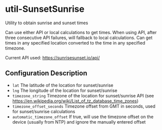 # util-SunsetSunrise
 Utility to obtain sunrise and sunset times

Can use either API or local calculations to get times. When using API, after three consecutive API failures, will fallback to local calculations. Can get times in any specified location converted to the time in any specified timezone.

Current API used: https://sunrisesunset.io/api/

## Configuration Description
* `lat` The latitude of the location for sunset/sunrise
* `lng` The longitude of the location for sunset/sunrise
* `timezone_string` Timezone of the location for sunset/sunrise API (see https://en.wikipedia.org/wiki/List_of_tz_database_time_zones)
* `timezone_offset_seconds` Timezone offset from GMT in seconds, used for sunset/sunrise calculations
* `automatic_timezone_offset` If true, will use the timezone offset on the device (usually from NTP) and ignore the manually entered offset